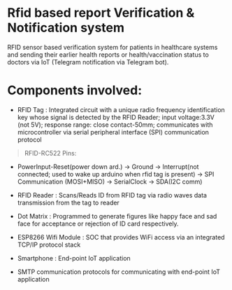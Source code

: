 # Rfid based report Verification & Notification system 
 
RFID sensor based verification system for patients in healthcare systems and sending their earlier health reports or health/vaccination status to doctors via IoT (Telegram notification via Telegram bot). <br>
	
# Components involved:

- RFID Tag : Integrated circuit with a unique radio frequency identification key whose signal is detected by the RFID Reader; input voltage:3.3V (not 5V); response range: close contact-50mm; communicates with microcontroller via serial peripheral interface (SPI) communication protocol

> RFID-RC522 Pins:

- PowerInput-Reset(power down ard.) -> Ground -> Interrupt(not connected; used to wake up arduino when rfid tag is present) -> SPI Communication (MOSI+MISO) -> SerialClock -> SDA(I2C comm)

- RFID Reader : Scans/Reads ID from RFID tag via radio waves data transmission from the tag to reader
- Dot Matrix : Programmed to generate figures like happy face and sad face for acceptance or rejection of ID card respectively.
- ESP8266 Wifi Module : SOC that provides WiFi access via an integrated TCP/IP protocol stack 
- Smartphone : End-point IoT application
- SMTP communication protocols for communicating with end-point IoT  application
